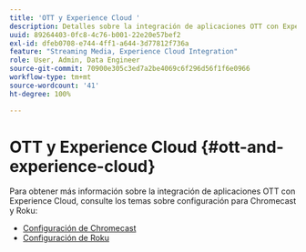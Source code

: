 ```yaml
---
title: 'OTT y Experience Cloud '
description: Detalles sobre la integración de aplicaciones OTT con Experience Cloud.
uuid: 89264403-0fc8-4c76-b001-22e20e57bef2
exl-id: dfeb0708-e744-4ff1-a644-3d77812f736a
feature: "Streaming Media, Experience Cloud Integration"
role: User, Admin, Data Engineer
source-git-commit: 70900e305c3ed7a2be4069c6f296d56f1f6e0966
workflow-type: tm+mt
source-wordcount: '41'
ht-degree: 100%

---
```


# OTT y Experience Cloud {#ott-and-experience-cloud}

Para obtener más información sobre la integración de aplicaciones OTT con Experience Cloud, consulte los temas sobre configuración para Chromecast y Roku:

* [Configuración de Chromecast](/help/implementation/media-sdk/setup/set-up-chromecast.md)
* [Configuración de Roku](/help/implementation/media-sdk/setup/set-up-roku.md)
